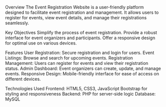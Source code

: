 Overview
The Event Registration Website is a user-friendly platform designed to facilitate event registration and management. It allows users to register for events, view event details, and manage their registrations seamlessly.

Key Objectives
Simplify the process of event registration.
Provide a robust interface for event organizers and participants.
Offer a responsive design for optimal use on various devices.

Features
User Registration: Secure registration and login for users.
Event Listings: Browse and search for upcoming events.
Registration Management: Users can register for events and view their registration status.
Admin Dashboard: Event organizers can create, update, and manage events.
Responsive Design: Mobile-friendly interface for ease of access on different devices.

Technologies Used
Frontend:
HTML5, CSS3, JavaScript
Bootstrap for styling and responsiveness
Backend:
PHP for server-side logic
Database:
MySQL


